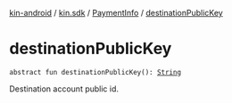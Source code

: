 [kin-android](../../index.md) / [kin.sdk](../index.md) / [PaymentInfo](index.md) / [destinationPublicKey](./destination-public-key.md)

# destinationPublicKey

`abstract fun destinationPublicKey(): `[`String`](https://kotlinlang.org/api/latest/jvm/stdlib/kotlin/-string/index.html)

Destination account public id.


